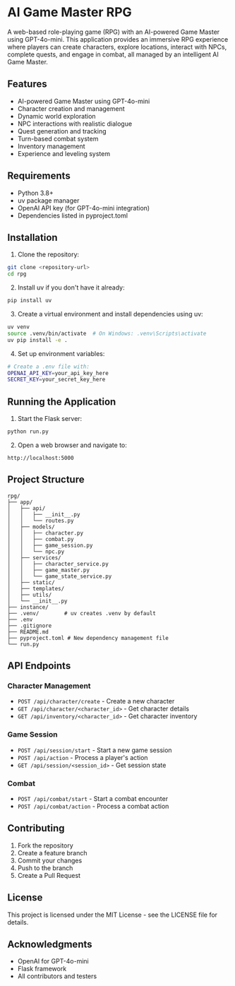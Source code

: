 # AI Game Master RPG

A web-based role-playing game (RPG) with an AI-powered Game Master using GPT-4o-mini. This application provides an immersive RPG experience where players can create characters, explore locations, interact with NPCs, complete quests, and engage in combat, all managed by an intelligent AI Game Master.

## Features

- AI-powered Game Master using GPT-4o-mini
- Character creation and management
- Dynamic world exploration
- NPC interactions with realistic dialogue
- Quest generation and tracking
- Turn-based combat system
- Inventory management
- Experience and leveling system

## Requirements

- Python 3.8+
- uv package manager
- OpenAI API key (for GPT-4o-mini integration)
- Dependencies listed in pyproject.toml

## Installation

1. Clone the repository:
```bash
git clone <repository-url>
cd rpg
```

2. Install uv if you don't have it already:
```bash
pip install uv
```

3. Create a virtual environment and install dependencies using uv:
```bash
uv venv
source .venv/bin/activate  # On Windows: .venv\Scripts\activate
uv pip install -e .
```

4. Set up environment variables:
```bash
# Create a .env file with:
OPENAI_API_KEY=your_api_key_here
SECRET_KEY=your_secret_key_here
```

## Running the Application

1. Start the Flask server:
```bash
python run.py
```

2. Open a web browser and navigate to:
```
http://localhost:5000
```

## Project Structure

```
rpg/
├── app/
│   ├── api/
│   │   ├── __init__.py
│   │   └── routes.py
│   ├── models/
│   │   ├── character.py
│   │   ├── combat.py
│   │   ├── game_session.py
│   │   └── npc.py
│   ├── services/
│   │   ├── character_service.py
│   │   ├── game_master.py
│   │   └── game_state_service.py
│   ├── static/
│   ├── templates/
│   ├── utils/
│   └── __init__.py
├── instance/
├── .venv/        # uv creates .venv by default
├── .env
├── .gitignore
├── README.md
├── pyproject.toml # New dependency management file
└── run.py
```

## API Endpoints

### Character Management
- `POST /api/character/create` - Create a new character
- `GET /api/character/<character_id>` - Get character details
- `GET /api/inventory/<character_id>` - Get character inventory

### Game Session
- `POST /api/session/start` - Start a new game session
- `POST /api/action` - Process a player's action
- `GET /api/session/<session_id>` - Get session state

### Combat
- `POST /api/combat/start` - Start a combat encounter
- `POST /api/combat/action` - Process a combat action

## Contributing

1. Fork the repository
2. Create a feature branch
3. Commit your changes
4. Push to the branch
5. Create a Pull Request

## License

This project is licensed under the MIT License - see the LICENSE file for details.

## Acknowledgments

- OpenAI for GPT-4o-mini
- Flask framework
- All contributors and testers 